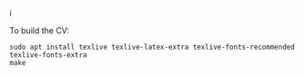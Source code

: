 i


To build the CV:
```
sudo apt install texlive texlive-latex-extra texlive-fonts-recommended texlive-fonts-extra
make
```
